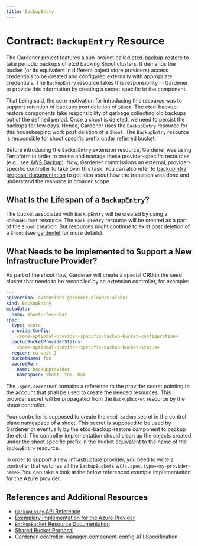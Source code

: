 ```yaml
---
title: BackupEntry
---
```


# Contract: `BackupEntry` Resource

The Gardener project features a sub-project called [etcd-backup-restore](https://github.com/gardener/etcd-backup-restore) to take periodic backups of etcd backing Shoot clusters. It demands the bucket (or its equivalent in different object store providers) access credentials to be created and configured externally with appropriate credentials. The `BackupEntry` resource takes this responsibility in Gardener to provide this information by creating a secret specific to the component.

That being said, the core motivation for introducing this resource was to support retention of backups post deletion of `Shoot`. The etcd-backup-restore components take responsibility of garbage collecting old backups out of the defined period. Once a shoot is deleted, we need to persist the backups for few days. Hence, Gardener uses the `BackupEntry` resource for this housekeeping work post deletion of a `Shoot`. The `BackupEntry` resource is responsible for shoot specific prefix under referred bucket.

Before introducing the `BackupEntry` extension resource, Gardener was using Terraform in order to create and manage these provider-specific resources (e.g., see [AWS Backup](https://github.com/gardener/gardener/tree/0.27.0/charts/seed-terraformer/charts/aws-backup)).
Now, Gardener commissions an external, provider-specific controller to take over this task. You can also refer to [backupInfra proposal documentation](../../proposals/02-backupinfra.md) to get idea about how the transition was done and understand the resource in broader scope.

## What Is the Lifespan of a `BackupEntry`?

The bucket associated with `BackupEntry` will be created by using a `BackupBucket` resource. The `BackupEntry` resource will be created as a part of the `Shoot` creation. But resources might continue to exist post deletion of a `Shoot` (see [gardenlet](../../concepts/gardenlet.md#backupentry-controller) for more details).

## What Needs to be Implemented to Support a New Infrastructure Provider?

As part of the shoot flow, Gardener will create a special CRD in the seed cluster that needs to be reconciled by an extension controller, for example:

```yaml
---
apiVersion: extensions.gardener.cloud/v1alpha1
kind: BackupEntry
metadata:
  name: shoot--foo--bar
spec:
  type: azure
  providerConfig:
    <some-optional-provider-specific-backup-bucket-configuration>
  backupBucketProviderStatus:
    <some-optional-provider-specific-backup-bucket-status>
  region: eu-west-1
  bucketName: foo
  secretRef:
    name: backupprovider
    namespace: shoot--foo--bar
```

The `.spec.secretRef` contains a reference to the provider secret pointing to the account that shall be used to create the needed resources. This provider secret will be propagated from the `BackupBucket` resource by the shoot controller.

Your controller is supposed to create the `etcd-backup` secret in the control plane namespace of a shoot. This secret is supposed to be used by Gardener or eventually by the etcd-backup-restore component to backup the etcd. The controller implementation should clean up the objects created under the shoot specific prefix in the bucket equivalent to the name of the `BackupEntry` resource.

In order to support a new infrastructure provider, you need to write a controller that watches all the `BackupBucket`s with `.spec.type=<my-provider-name>`. You can take a look at the below referenced example implementation for the Azure provider.

## References and Additional Resources

* [`BackupEntry` API Reference](../../api-reference/extensions.md#backupbucket)
* [Exemplary Implementation for the Azure Provider](https://github.com/gardener/gardener-extension-provider-azure/tree/master/pkg/controller/backupentry)
* [`BackupBucket` Resource Documentation](./backupbucket.md)
* [Shared Bucket Proposal](../../proposals/02-backupinfra.md)
* [Gardener-controller-manager-component-config API Specification](../../../pkg/controllermanager/apis/config/types.go#L101-#L107)
